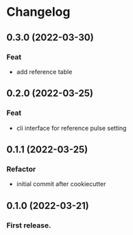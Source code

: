 # Changelog

## 0.3.0 (2022-03-30)

### Feat

- add reference table

## 0.2.0 (2022-03-25)

### Feat

- cli interface for reference pulse setting

## 0.1.1 (2022-03-25)

### Refactor

- initial commit after cookiecutter

## 0.1.0 (2022-03-21)
    
###  First release.
